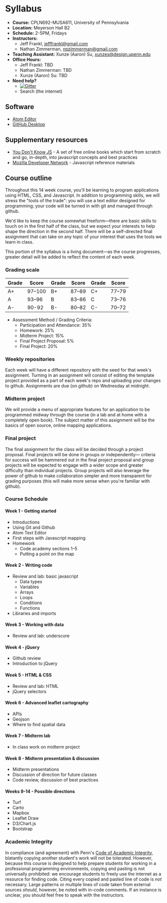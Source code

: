 # Syllabus

* **Course:** CPLN692-MUSA611, University of Pennsylvania
* **Location:** Meyerson Hall B2
* **Schedule:** 2-5PM, Fridays
* **Instructors:**
    * Jeff Frankl, [jefffrankl@gmail.com](mailto:jefffrankl@gmail.com)
    * Nathan Zimmerman, [npzimmerman@gmail.com](mailto:npzimmerman@gmail.com)
* **Teaching Assistant:** Xunze (Aaron) Su, [xunzes@design.upenn.edu](mailto:xunzes@design.upenn.edu)
* **Office Hours:**
    * Jeff Frankl: TBD
    * Nathan Zimmerman: TBD
    * Xunze (Aaron) Su: TBD
* **Need help?**
    * [![Gitter](https://badges.gitter.im/CPLN692-MUSA611/syllabus.svg)](https://gitter.im/CPLN692-MUSA611/syllabus)
    * Search (the internet)

## Software
* [Atom Editor](https://atom.io/)
* [GitHub Desktop](https://desktop.github.com/)

## Supplementary resources
* [You Don't Know JS](https://github.com/getify/You-Dont-Know-JS) - A
  set of free online books which start from scratch and go, in-depth,
  into javascript concepts and best practices
* [Mozilla Developer
  Network](https://developer.mozilla.org/en-US/docs/Web/JavaScript) -
  Javascript reference materials

## Course outline
Throughout this 14 week course, you'll be learning to program
applications using HTML, CSS, and Javascript. In addition to programming
skills, we will stress the "tools of the trade": you will use a
text editor designed for programming; your code will be turned in
with git and managed through github.

We'd like to keep the course somewhat freeform—there are basic skills
to touch on in the first half of the class, but we expect your interests
to help shape the direction in the second half. There
will be a self-directed final assignment that can take on any topic
of your interest that uses the tools we learn in class.

This portion of the syllabus is a living document—as the course
progresses, greater detail will be added to reflect the content of each
week.

### Grading scale
| Grade | Score  | Grade | Score | Grade | Score |
|-------|--------|-------|-------|-------|-------|
| A+    | 97–100 | B+    | 87–89 | C+    | 77–79 |
| A     | 93–96  | B     | 83–86 | C     | 73–76 |
| A-    | 90-92  | B-    | 80–82 | C-    | 70–72 |

* Assessment Method / Grading Criteria:
    * Participation and Attendance: 35%
    * Homework: 25%
    * Midterm Project: 15%
    * Final Project Proposal: 5%
    * Final Project:  20%

### Weekly repositories
Each week will have a different repository with the seed for that week's
assignment. Turning in an assignment will consist of editing the
template project provided as a part of each week's repo and uploading
your changes to github. Assignments are due (on github) on Wednesday
at midnight.

### Midterm project
We will provide a menu of appropriate features for an application to be
programmed midway through the course (in a lab and at home with a
completely open book). The subject matter of this assignment will be the
basics of open source, online mapping applications.

### Final project
The final assignment for the class will be decided through a project
proposal. Final projects will be done in groups or independently—
criteria for success will be hammered out in the final project proposal
and group projects will be expected to engage with a wider
scope and greater difficulty than individual projects. Group projects
will also leverage the power of github to make collaboration simpler and
more transparent for grading purposes (this will make more sense when
you're familiar with github).

### Course Schedule

#### Week 1 - Getting started
* Introductions
* Using Git and Github
* Atom Text Editor
* First steps with Javascript mapping
* Homework
    * Code academy sections 1–5
    * Putting a point on the map

#### Week 2 - Writing code
* Review and lab: basic javascript
    * Data types
    * Variables
    * Arrays
    * Loops
    * Conditions
    * Functions
* Libraries and imports

#### Week 3 - Working with data
* Review and lab: underscore

#### Week 4 - jQuery
* Github review
* Introduction to jQuery

#### Week 5 - HTML & CSS

* Review and lab: HTML
* jQuery selectors

#### Week 6 - Advanced leaflet cartography
* APIs
* Geojson
* Where to find spatial data

#### Week 7 - Midterm lab
* In class work on midterm project

#### Week 8 - Midterm presentation & discussion
* Midterm presentations
* Discussion of direction for future classes
* Code review, discussion of best practices

#### Weeks 9-14 - Possible directions
* Turf
* Carto
* Mapbox
* Leaflet Draw
* D3/Chart.js
* Bootstrap

### Academic Integrity
In compliance (and agreement) with Penn's [Code of Academic Integrity](http://www.upenn.edu/academicintegrity/ai_codeofacademicintegrity.html), blatantly copying another student's work will not be tolerated. However, because this course is designed to help prepare students for working in a professional programming environments, copying and pasting is not universally prohibited: we encourage students to freely use the internet as a resource for finding code. Citing every copied and pasted line of code is *not* necessary. Large patterns or multiple lines of code taken from external sources *should*, however, be noted with in-code comments. If an instance is unclear, you should feel free to speak with the instructors.
